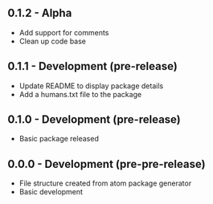 ## 0.1.2 - Alpha
- Add support for comments
- Clean up code base

## 0.1.1 - Development (pre-release)
- Update README to display package details
- Add a humans.txt file to the package

## 0.1.0 - Development (pre-release)
- Basic package released

## 0.0.0 - Development (pre-pre-release)
- File structure created from atom package generator
- Basic development
